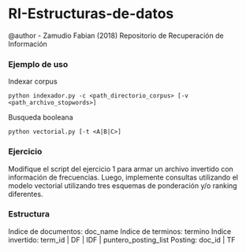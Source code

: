 # RI-Estructuras-de-datos
@author - Zamudio Fabian (2018)
Repositorio de Recuperación de Información

### Ejemplo de uso
Indexar corpus
```
python indexador.py -c <path_directorio_corpus> [-v <path_archivo_stopwords>] 
```
Busqueda booleana
```
python vectorial.py [-t <A|B|C>]
```

### Ejercicio
Modifique el script del ejercicio 1 para armar un archivo invertido con información de frecuencias. Luego, implemente consultas utilizando el modelo vectorial utilizando tres esquemas de ponderación y/o ranking diferentes.

### Estructura
Indice de documentos: doc_name
Indice de terminos: termino
Indice invertido: term_id | DF | IDF | puntero_posting_list
Posting: doc_id | TF 